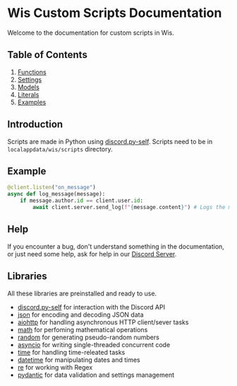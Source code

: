 # Wis Custom Scripts Documentation

Welcome to the documentation for custom scripts in Wis.

## Table of Contents
1. [Functions](https://github.com/Wis-Selfbot/Wis-Docs/blob/main/functions.md)
2. [Settings](https://github.com/Wis-Selfbot/Wis-Docs/blob/main/settings.md)
3. [Models](https://github.com/Wis-Selfbot/Wis-Docs/blob/main/models.md)
4. [Literals](https://github.com/Wis-Selfbot/Wis-Docs/blob/main/literals.md)
5. [Examples](https://github.com/Wis-Selfbot/Wis-Docs/blob/main/examples.md)

## Introduction

Scripts are made in Python using [discord.py-self](https://discordpy-self.readthedocs.io/en/latest/). Scripts need to be in `localappdata/wis/scripts` directory.

## Example
```py
@client.listen("on_message")
async def log_message(message):
    if message.author.id == client.user.id:
        await client.server.send_log(f"{message.content}") # Logs the message content to the console in the UI
```
## Help
If you encounter a bug, don't understand something in the documentation, or just need some help, ask for help in our [Discord Server](https://discord.gg/enazVRKrJm).

## Libraries
All these libraries are preinstalled and ready to use.
* [discord.py-self](https://discordpy-self.readthedocs.io/en/latest/) for interaction with the Discord API
* [json](https://docs.python.org/3/library/json.html) for encoding and decoding JSON data
* [aiohttp](https://docs.aiohttp.org/en/stable/) for handling asynchronous HTTP client/sever tasks
* [math](https://docs.python.org/3/library/math.html) for perfoming mathematical operations
* [random](https://docs.python.org/3/library/random.html) for generating pseudo-random numbers
* [asyncio](https://docs.python.org/3/library/asyncio.html) for writing single-threaded concurrent code
* [time](https://docs.python.org/3/library/time.html) for handling time-releated tasks
* [datetime](https://docs.python.org/3/library/datetime.html) for manipulating dates and times
* [re](https://docs.python.org/3/library/re.html) for working with Regex
* [pydantic](https://docs.pydantic.dev/latest/) for data validation and settings management